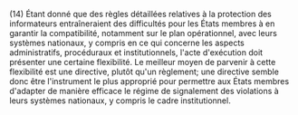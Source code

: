 (14) Étant donné que des règles détaillées relatives à la protection des informateurs entraîneraient des difficultés pour les États membres à en garantir la compatibilité, notamment sur le plan opérationnel, avec leurs systèmes nationaux, y compris en ce qui concerne les aspects administratifs, procéduraux et institutionnels, l'acte d'exécution doit présenter une certaine flexibilité. Le meilleur moyen de parvenir à cette flexibilité est une directive, plutôt qu'un règlement; une directive semble donc être l'instrument le plus approprié pour permettre aux États membres d'adapter de manière efficace le régime de signalement des violations à leurs systèmes nationaux, y compris le cadre institutionnel.